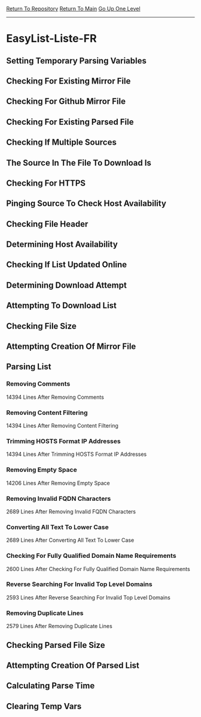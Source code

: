 [Return To Repository](https://github.com/deathbybandaid/piholeparser/)
[Return To Main](https://github.com/deathbybandaid/piholeparser/blob/master/RecentRunLogs/Mainlog.md)
[Go Up One Level](https://github.com/deathbybandaid/piholeparser/blob/master/RecentRunLogs/TopLevelScripts/30-Processing-External-Blacklists.md)
____________________________________
# EasyList-Liste-FR
## Setting Temporary Parsing Variables
## Checking For Existing Mirror File
## Checking For Github Mirror File
## Checking For Existing Parsed File
## Checking If Multiple Sources
## The Source In The File To Download Is
## Checking For HTTPS
## Pinging Source To Check Host Availability
## Checking File Header
## Determining Host Availability
## Checking If List Updated Online
## Determining Download Attempt
## Attempting To Download List
## Checking File Size
## Attempting Creation Of Mirror File
## Parsing List
### Removing Comments
14394 Lines After Removing Comments
### Removing Content Filtering
14394 Lines After Removing Content Filtering
### Trimming HOSTS Format IP Addresses
14394 Lines After Trimming HOSTS Format IP Addresses
### Removing Empty Space
14206 Lines After Removing Empty Space
### Removing Invalid FQDN Characters
2689 Lines After Removing Invalid FQDN Characters
### Converting All Text To Lower Case
2689 Lines After Converting All Text To Lower Case
### Checking For Fully Qualified Domain Name Requirements
2600 Lines After Checking For Fully Qualified Domain Name Requirements
### Reverse Searching For Invalid Top Level Domains
2593 Lines After Reverse Searching For Invalid Top Level Domains
### Removing Duplicate Lines
2579 Lines After Removing Duplicate Lines
## Checking Parsed File Size
## Attempting Creation Of Parsed List
## Calculating Parse Time
## Clearing Temp Vars
